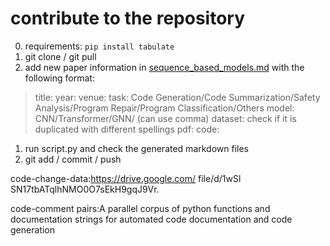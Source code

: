 # contribute to the repository
0. requirements:
`pip install tabulate`
1. git clone / git pull
2. add new paper information in [sequence_based_models.md](sequence_based_models.md) with the following format:

> title: 
> year: 
> venue: 
> task: Code Generation/Code Summarization/Safety Analysis/Program Repair/Program Classification/Others
> model: CNN/Transformer/GNN/ (can use comma)
> dataset: check if it is duplicated with different spellings
> pdf: 
> code: 

1. run script.py and check the generated markdown files
2. git add / commit / push


code-change-data:https://drive.google.com/ file/d/1wSl SN17tbATqlhNMO0O7sEkH9gqJ9Vr.


code-comment pairs:A parallel corpus of python functions and documentation strings for automated code documentation and code generation